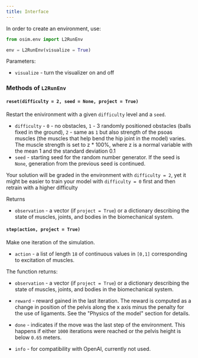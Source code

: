 ```yaml
---
title: Interface
---
```


In order to create an environment, use:
```python
from osim.env import L2RunEnv

env = L2RunEnv(visualize = True)
```
Parameters:

* `visualize` - turn the visualizer on and off

### Methods of `L2RunEnv`

#### `reset(difficulty = 2, seed = None, project = True)`

Restart the enivironment with a given `difficulty` level and a `seed`.

* `difficulty` - `0` - no obstacles, `1` - 3 randomly positioned obstacles (balls fixed in the ground), `2` - same as `1` but also strength of the psoas muscles (the muscles that help bend the hip joint in the model) varies. The muscle strength is set to z * 100%, where z is a normal variable with the mean 1 and the standard deviation 0.1
* `seed` - starting seed for the random number generator. If the seed is `None`, generation from the previous seed is continued.

Your solution will be graded in the environment with `difficulty = 2`, yet it might be easier to train your model with `difficulty = 0` first and then retrain with a higher difficulty

Returns

* `observation` - a vector (if `project = True`) or a dictionary describing the state of muscles, joints, and bodies in the biomechanical system.

#### `step(action, project = True)`

Make one iteration of the simulation.

* `action` - a list of length `18` of continuous values in `[0,1]` corresponding to excitation of muscles.

The function returns:

* `observation` - a vector (if `project = True`) or a dictionary describing the state of muscles, joints, and bodies in the biomechanical system.

* `reward` - reward gained in the last iteration. The reward is computed as a change in position of the pelvis along the x axis minus the penalty for the use of ligaments. See the "Physics of the model" section for details.

* `done` - indicates if the move was the last step of the environment. This happens if either `1000` iterations were reached or the pelvis height is below `0.65` meters.

* `info` - for compatibility with OpenAI, currently not used.

